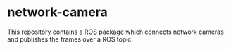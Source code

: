 # network-camera
This repository contains a ROS package which connects network cameras and publishes the frames over a ROS topic.
